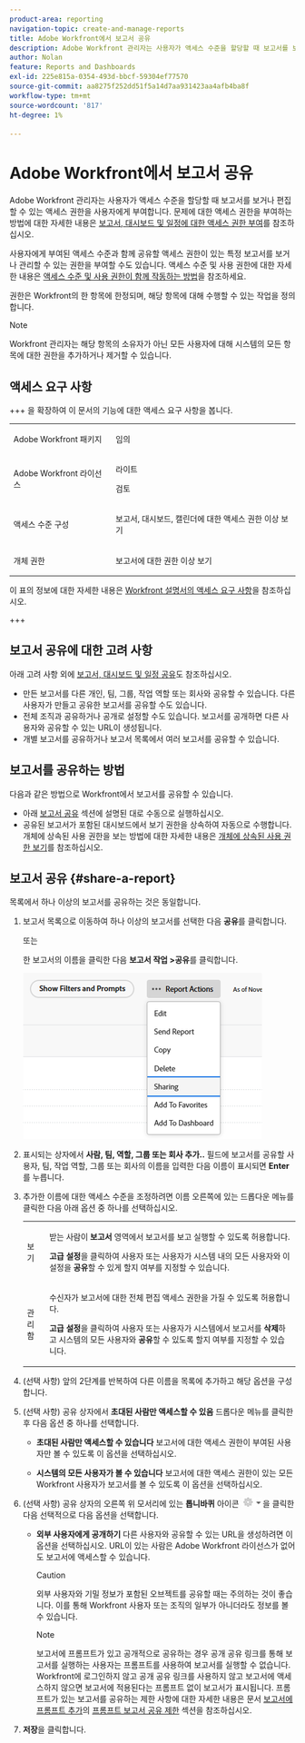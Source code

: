 ```yaml
---
product-area: reporting
navigation-topic: create-and-manage-reports
title: Adobe Workfront에서 보고서 공유
description: Adobe Workfront 관리자는 사용자가 액세스 수준을 할당할 때 보고서를 보거나 편집할 수 있는 액세스 권한을 사용자에게 부여합니다. 문제에 대한 액세스 권한을 부여하는 방법에 대한 자세한 내용은 보고서, 대시보드 및 달력에 대한 액세스 권한 부여를 참조하십시오.
author: Nolan
feature: Reports and Dashboards
exl-id: 225e815a-0354-493d-bbcf-59304ef77570
source-git-commit: aa8275f252dd51f5a14d7aa931423aa4afb4ba8f
workflow-type: tm+mt
source-wordcount: '817'
ht-degree: 1%

---
```


# Adobe Workfront에서 보고서 공유

<!-- Audited: 11/2024 -->

Adobe Workfront 관리자는 사용자가 액세스 수준을 할당할 때 보고서를 보거나 편집할 수 있는 액세스 권한을 사용자에게 부여합니다. 문제에 대한 액세스 권한을 부여하는 방법에 대한 자세한 내용은 [보고서, 대시보드 및 일정에 대한 액세스 권한 부여](../../../administration-and-setup/add-users/configure-and-grant-access/grant-access-reports-dashboards-calendars.md)를 참조하십시오.

사용자에게 부여된 액세스 수준과 함께 공유할 액세스 권한이 있는 특정 보고서를 보거나 관리할 수 있는 권한을 부여할 수도 있습니다. 액세스 수준 및 사용 권한에 대한 자세한 내용은 [액세스 수준 및 사용 권한이 함께 작동하는 방법](../../../administration-and-setup/add-users/access-levels-and-object-permissions/how-access-levels-permissions-work-together.md)을 참조하세요.

권한은 Workfront의 한 항목에 한정되며, 해당 항목에 대해 수행할 수 있는 작업을 정의합니다.

>[!NOTE]
>
>Workfront 관리자는 해당 항목의 소유자가 아닌 모든 사용자에 대해 시스템의 모든 항목에 대한 권한을 추가하거나 제거할 수 있습니다.

## 액세스 요구 사항

+++ 을 확장하여 이 문서의 기능에 대한 액세스 요구 사항을 봅니다. 

<table style="table-layout:auto"> 
 <col> 
 <col> 
 <tbody> 
  <tr> 
   <td role="rowheader">Adobe Workfront 패키지</td> 
   <td> <p>임의</p> </td> 
  </tr> 
  <tr> 
   <td role="rowheader">Adobe Workfront 라이선스</td> 
   <td> 
      <p>라이트</p>
      <p>검토</p>
   </td>
  </tr> 
  <tr> 
   <td role="rowheader">액세스 수준 구성</td> 
   <td> <p>보고서, 대시보드, 캘린더에 대한 액세스 권한 이상 보기</p></td> 
  </tr> 
  <tr> 
   <td role="rowheader">개체 권한</td> 
   <td> <p>보고서에 대한 권한 이상 보기</p></td> 
  </tr> 
 </tbody> 
</table>

이 표의 정보에 대한 자세한 내용은 [Workfront 설명서의 액세스 요구 사항](/help/quicksilver/administration-and-setup/add-users/access-levels-and-object-permissions/access-level-requirements-in-documentation.md)을 참조하십시오.

+++

## 보고서 공유에 대한 고려 사항

아래 고려 사항 외에 [보고서, 대시보드 및 일정 공유](../../../workfront-basics/grant-and-request-access-to-objects/permissions-reports-dashboards-calendars.md)도 참조하십시오.

* 만든 보고서를 다른 개인, 팀, 그룹, 작업 역할 또는 회사와 공유할 수 있습니다. 다른 사용자가 만들고 공유한 보고서를 공유할 수도 있습니다.
* 전체 조직과 공유하거나 공개로 설정할 수도 있습니다. 보고서를 공개하면 다른 사용자와 공유할 수 있는 URL이 생성됩니다.
* 개별 보고서를 공유하거나 보고서 목록에서 여러 보고서를 공유할 수 있습니다.

## 보고서를 공유하는 방법

다음과 같은 방법으로 Workfront에서 보고서를 공유할 수 있습니다.

* 아래 [보고서 공유](#share-a-report) 섹션에 설명된 대로 수동으로 실행하십시오.
* 공유된 보고서가 포함된 대시보드에서 보기 권한을 상속하여 자동으로 수행합니다. 개체에 상속된 사용 권한을 보는 방법에 대한 자세한 내용은 [개체에 상속된 사용 권한 보기](../../../workfront-basics/grant-and-request-access-to-objects/view-inherited-permissions-on-objects.md)를 참조하십시오.

## 보고서 공유 {#share-a-report}

목록에서 하나 이상의 보고서를 공유하는 것은 동일합니다.

1. 보고서 목록으로 이동하여 하나 이상의 보고서를 선택한 다음 **공유**&#x200B;를 클릭합니다.

   또는

   한 보고서의 이름을 클릭한 다음 **보고서 작업 >**&#x200B;**공유**&#x200B;를 클릭합니다.

   ![](assets/unshimmed-report-actions-sharing.png)

1. 표시되는 상자에서 **사람, 팀, 역할, 그룹 또는 회사 추가..** 필드에 보고서를 공유할 사용자, 팀, 작업 역할, 그룹 또는 회사의 이름을 입력한 다음 이름이 표시되면 **Enter**&#x200B;를 누릅니다.

1. 추가한 이름에 대한 액세스 수준을 조정하려면 이름 오른쪽에 있는 드롭다운 메뉴를 클릭한 다음 아래 옵션 중 하나를 선택하십시오.

   <table style="table-layout:auto"> 
    <col> 
    <col> 
    <tbody> 
     <tr> 
      <td role="rowheader">보기</td> 
      <td> <p>받는 사람이 <strong>보고서</strong> 영역에서 보고서를 보고 실행할 수 있도록 허용합니다.</p> <p><strong>고급 설정</strong>을 클릭하여 사용자 또는 사용자가 시스템 내의 모든 사용자와 이 설정을 <strong>공유</strong>할 수 있게 할지 여부를 지정할 수 있습니다.</p> </td> 
     </tr> 
     <tr> 
      <td role="rowheader">관리함</td> 
      <td> <p>수신자가 보고서에 대한 전체 편집 액세스 권한을 가질 수 있도록 허용합니다.</p> <p><strong>고급 설정</strong>을 클릭하여 사용자 또는 사용자가 시스템에서 보고서를 <strong>삭제</strong>하고 시스템의 모든 사용자와 <strong>공유</strong>할 수 있도록 할지 여부를 지정할 수 있습니다.</p> </td> 
     </tr> 
    </tbody> 
   </table>

1. (선택 사항) 앞의 2단계를 반복하여 다른 이름을 목록에 추가하고 해당 옵션을 구성합니다.
1. (선택 사항) 공유 상자에서 **초대된 사람만 액세스할 수 있음** 드롭다운 메뉴를 클릭한 후 다음 옵션 중 하나를 선택합니다.

   * **초대된 사람만 액세스할 수 있습니다** 보고서에 대한 액세스 권한이 부여된 사용자만 볼 수 있도록 이 옵션을 선택하십시오.

   * **시스템의 모든 사용자가 볼 수 있습니다** 보고서에 대한 액세스 권한이 있는 모든 Workfront 사용자가 보고서를 볼 수 있도록 이 옵션을 선택하십시오.

1. (선택 사항) 공유 상자의 오른쪽 위 모서리에 있는 **톱니바퀴** 아이콘 ![톱니바퀴 아이콘 설정](assets/gear-icon-settings-with-dn-arrow.jpg)을 클릭한 다음 선택적으로 다음 옵션을 선택합니다.

   * **외부 사용자에게 공개하기** 다른 사용자와 공유할 수 있는 URL을 생성하려면 이 옵션을 선택하십시오. URL이 있는 사람은 Adobe Workfront 라이선스가 없어도 보고서에 액세스할 수 있습니다.

     >[!CAUTION]
     >
     >외부 사용자와 기밀 정보가 포함된 오브젝트를 공유할 때는 주의하는 것이 좋습니다. 이를 통해 Workfront 사용자 또는 조직의 일부가 아니더라도 정보를 볼 수 있습니다.

     >[!NOTE]
     >
     >보고서에 프롬프트가 있고 공개적으로 공유하는 경우 공개 공유 링크를 통해 보고서를 실행하는 사용자는 프롬프트를 사용하여 보고서를 실행할 수 없습니다. Workfront에 로그인하지 않고 공개 공유 링크를 사용하지 않고 보고서에 액세스하지 않으면 보고서에 적용된다는 프롬프트 없이 보고서가 표시됩니다. 프롬프트가 있는 보고서를 공유하는 제한 사항에 대한 자세한 내용은 문서 [보고서에 프롬프트 추가](../../../reports-and-dashboards/reports/creating-and-managing-reports/add-prompt-report.md#limitations-of-running-public-prompted-reports)의 [프롬프트 보고서 공유 제한](../../../reports-and-dashboards/reports/creating-and-managing-reports/add-prompt-report.md) 섹션을 참조하십시오.

1. **저장**&#x200B;을 클릭합니다.
